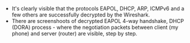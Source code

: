 - It's clearly visible that the protocols EAPOL, DHCP, ARP, ICMPv6 and a few others are successfully decrypted by the Wireshark.
- There are screenshoots of decrypted EAPOL 4-way handshake, DHCP (DORA) process - where the negotiation packets between client (my phone) and server (router) are visible, step by step.
